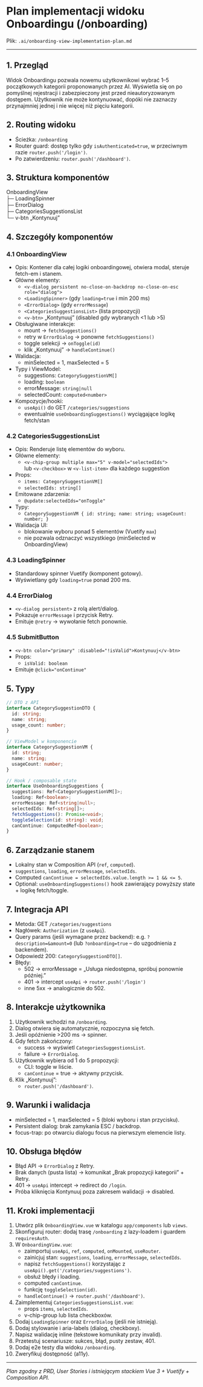 # Plan implementacji widoku Onboardingu (/onboarding)

Plik: `.ai/onboarding-view-implementation-plan.md`

---

## 1. Przegląd
Widok Onboardingu pozwala nowemu użytkownikowi wybrać 1–5 początkowych kategorii proponowanych przez AI. Wyświetla się on po pomyślnej rejestracji i zabezpieczony jest przed nieautoryzowanym dostępem. Użytkownik nie może kontynuować, dopóki nie zaznaczy przynajmniej jednej i nie więcej niż pięciu kategorii.

## 2. Routing widoku
- Ścieżka: `/onboarding`
- Router guard: dostęp tylko gdy `isAuthenticated=true`, w przeciwnym razie `router.push('/login')`.
- Po zatwierdzeniu: `router.push('/dashboard')`.

## 3. Struktura komponentów
OnboardingView  
├─ LoadingSpinner  
├─ ErrorDialog  
├─ CategoriesSuggestionsList  
└─ v-btn „Kontynuuj”

## 4. Szczegóły komponentów

### 4.1 OnboardingView
- Opis: Kontener dla całej logiki onboardingowej, otwiera modal, steruje fetch-em i stanem.
- Główne elementy:
  - `<v-dialog persistent no-close-on-backdrop no-close-on-esc role="dialog">`
  - `<LoadingSpinner>` (gdy `loading=true` i min 200 ms)
  - `<ErrorDialog>` (gdy `errorMessage`)
  - `<CategoriesSuggestionsList>` (lista propozycji)
  - `<v-btn>` „Kontynuuj” (disabled gdy wybranych <1 lub >5)
- Obsługiwane interakcje:
  - mount → `fetchSuggestions()`
  - retry w `ErrorDialog` → ponowne `fetchSuggestions()`
  - toggle selekcji → `onToggle(id)`
  - klik „Kontynuuj” → `handleContinue()`
- Walidacja:
  - minSelected = 1, maxSelected = 5
- Typy i ViewModel:
  - suggestions: `CategorySuggestionVM[]`
  - loading: `boolean`
  - errorMessage: `string|null`
  - selectedCount: `computed<number>`
- Kompozycje/hooki:
  - `useApi()` do GET `/categories/suggestions`
  - ewentualnie `useOnboardingSuggestions()` wyciągające logikę fetch/stan

### 4.2 CategoriesSuggestionsList
- Opis: Renderuje listę elementów do wyboru.
- Główne elementy:
  - `<v-chip-group multiple max="5" v-model="selectedIds">`  
    lub `<v-checkbox>` w `<v-list-item>` dla każdego suggestion
- Props:
  - `items: CategorySuggestionVM[]`
  - `selectedIds: string[]`
- Emitowane zdarzenia:
  - `@update:selectedIds="onToggle"`
- Typy:
  - `CategorySuggestionVM { id: string; name: string; usageCount: number; }`
- Walidacja UI:
  - blokowanie wyboru ponad 5 elementów (Vuetify `max`)
  - nie pozwala odznaczyć wszystkiego (minSelected w OnboardingView)

### 4.3 LoadingSpinner
- Standardowy spinner Vuetify (komponent gotowy).
- Wyświetlany gdy `loading=true` ponad 200 ms.

### 4.4 ErrorDialog
- `<v-dialog persistent>` z rolą alert/dialog.
- Pokazuje `errorMessage` i przycisk Retry.
- Emituje `@retry` → wywołanie fetch ponownie.

### 4.5 SubmitButton
- `<v-btn color="primary" :disabled="!isValid">Kontynuuj</v-btn>`
- Props:
  - `isValid: boolean`
- Emituje `@click="onContinue"`

## 5. Typy

```ts
// DTO z API
interface CategorySuggestionDTO {
  id: string;
  name: string;
  usage_count: number;
}

// ViewModel w komponencie
interface CategorySuggestionVM {
  id: string;
  name: string;
  usageCount: number;
}

// Hook / composable state
interface UseOnboardingSuggestions {
  suggestions: Ref<CategorySuggestionVM[]>;
  loading: Ref<boolean>;
  errorMessage: Ref<string|null>;
  selectedIds: Ref<string[]>;
  fetchSuggestions(): Promise<void>;
  toggleSelection(id: string): void;
  canContinue: ComputedRef<boolean>;
}
```

## 6. Zarządzanie stanem
- Lokalny stan w Composition API (`ref`, `computed`).
- `suggestions`, `loading`, `errorMessage`, `selectedIds`.
- Computed `canContinue = selectedIds.value.length >= 1 && <= 5`.
- Optional: `useOnboardingSuggestions()` hook zawierający powyższy state + logikę fetch/toggle.

## 7. Integracja API
- Metoda: GET `/categories/suggestions`
- Nagłówek: `Authorization` (z `useApi`).
- Query params (jeśli wymagane przez backend): e.g. `?description=&amount=0` (lub `?onboarding=true` – do uzgodnienia z backendem).
- Odpowiedź 200: `CategorySuggestionDTO[]`.
- Błędy:
  - 502 → errorMessage = „Usługa niedostępna, spróbuj ponownie później.”
  - 401 → intercept `useApi` → `router.push('/login')`
  - inne 5xx → analogicznie do 502.

## 8. Interakcje użytkownika
1. Użytkownik wchodzi na `/onboarding`.
2. Dialog otwiera się automatycznie, rozpoczyna się fetch.
3. Jeśli opóźnienie >200 ms → spinner.
4. Gdy fetch zakończony:
   - success → wyświetl `CategoriesSuggestionsList`.
   - failure → `ErrorDialog`.
5. Użytkownik wybiera od 1 do 5 propozycji:
   - CLI: toggle w liście.
   - `canContinue` = true → aktywny przycisk.
6. Klik „Kontynuuj”:
   - `router.push('/dashboard')`.

## 9. Warunki i walidacja
- minSelected = 1, maxSelected = 5 (bloki wyboru i stan przycisku).
- Persistent dialog: brak zamykania ESC / backdrop.
- focus-trap: po otwarciu dialogu focus na pierwszym elemencie listy.

## 10. Obsługa błędów
- Błąd API → `ErrorDialog` z Retry.
- Brak danych (pusta lista) → komunikat „Brak propozycji kategorii” + Retry.
- 401 → `useApi` intercept → redirect do `/login`.
- Próba kliknięcia Kontynuuj poza zakresem walidacji → disabled.

## 11. Kroki implementacji
1. Utwórz plik `OnboardingView.vue` w katalogu `app/components` lub `views`.
2. Skonfiguruj router: dodaj trasę `/onboarding` z lazy-loadem i guardem `requiresAuth`.
3. W `OnboardingView.vue`:
   - zaimportuj `useApi`, `ref`, `computed`, `onMounted`, `useRouter`.
   - zainicjuj stan: `suggestions`, `loading`, `errorMessage`, `selectedIds`.
   - napisz `fetchSuggestions()` korzystając z `useApi().get('/categories/suggestions')`.
   - obsłuż błędy i loading.
   - computed `canContinue`.
   - funkcję `toggleSelection(id)`.
   - `handleContinue()` → `router.push('/dashboard')`.
4. Zaimplementuj `CategoriesSuggestionsList.vue`:
   - props `items`, `selectedIds`.
   - v-chip-group lub lista checkboxów.
5. Dodaj `LoadingSpinner` oraz `ErrorDialog` (jeśli nie istnieją).
6. Dodaj stylowanie i aria-labels (dialog, checkboxy).
7. Napisz walidację inline (tekstowe komunikaty przy invalid).
8. Przetestuj scenariusze: sukces, błąd, pusty zestaw, 401.
9. Dodaj e2e testy dla widoku `/onboarding`.
10. Zweryfikuj dostępność (a11y).

---

*Plan zgodny z PRD, User Stories i istniejącym stackiem Vue 3 + Vuetify + Composition API.* 